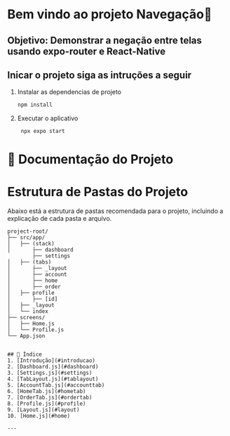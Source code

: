 # Bem vindo ao projeto Navegação👋

## Objetivo: Demonstrar a negação entre telas usando expo-router e React-Native

## Inicar o projeto siga as intruções a seguir

1. Instalar as dependencias de projeto

   ```bash
   npm install
   ```

2. Executar o aplicativo

   ```bash
    npx expo start
   ```

# 📌 Documentação do Projeto

# Estrutura de Pastas do Projeto

Abaixo está a estrutura de pastas recomendada para o projeto, incluindo a explicação de cada pasta e arquivo.

````plaintext
project-root/
├── src/app/
│   ├── (stack)
│       ├── dashboard
        ├── settings
│   ├── (tabs)
│       ├── _layout
│       ├── account
│       ├── home
│       ├── order
│   ├── profile
│       ├── [id]
│   ├── _layout
│   └── index
├── screens/
│   ├── Home.js
│   └── Profile.js
└── App.json


## 📑 Índice
1. [Introdução](#introducao)
2. [Dashboard.js](#dashboard)
3. [Settings.js](#settings)
4. [TabLayout.js](#tablayout)
5. [AccountTab.js](#accounttab)
6. [HomeTab.js](#hometab)
7. [OrderTab.js](#ordertab)
8. [Profile.js](#profile)
9. [Layout.js](#layout)
10. [Home.js](#home)

---

